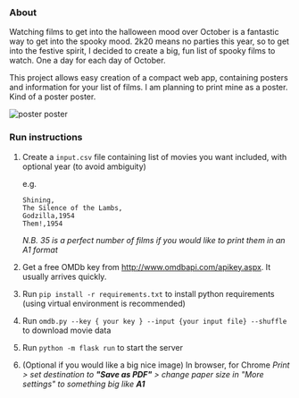 ### About
Watching films to get into the halloween mood over October is a fantastic way to get into the spooky mood.
2k20 means no parties this year, so to get into the festive spirit, I decided to create a big, fun list of
spooky films to watch. One a day for each day of October.

This project allows easy creation of a compact web app, containing posters and information for your list
of films. I am planning to print mine as a poster. Kind of a poster poster.

![poster poster](https://github.com/LukaszDygon/spooktober-app/blob/master/spooktober.png)

### Run instructions

1. Create a `input.csv` file containing list of movies you want included, with optional year (to avoid ambiguity)

    e.g. 
    ```csv name: input.csv
   Shining,
    The Silence of the Lambs,
    Godzilla,1954
    Them!,1954
   ``` 
   *N.B. 35 is a perfect number of films if you would like to print them in an A1 format*
2. Get a free OMDb key from http://www.omdbapi.com/apikey.aspx. It usually arrives quickly.
3. Run `pip install -r requirements.txt` to install python requirements (using virtual environment is recommended)
4. Run `omdb.py --key { your key } --input {your input file} --shuffle` to download movie data
5. Run `python -m flask run` to start the server
6. (Optional if you would like a big nice image) In browser, for Chrome
*Print > set destination to **"Save as PDF"** > change paper size in "More settings" to something big like **A1***
